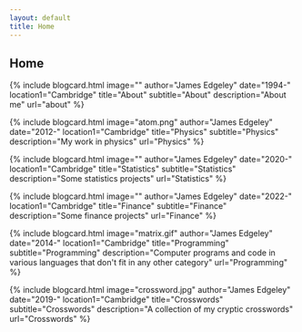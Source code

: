 ```yaml
---
layout: default
title: Home
---
```


## Home

{% include blogcard.html image="" author="James Edgeley" date="1994-" location1="Cambridge" title="About" subtitle="About"
description="About me"
url="about" %}

{% include blogcard.html image="atom.png" author="James Edgeley" date="2012-" location1="Cambridge" title="Physics" subtitle="Physics"
description="My work in physics"
url="Physics" %}

{% include blogcard.html image="" author="James Edgeley" date="2020-" location1="Cambridge" title="Statistics" subtitle="Statistics"
description="Some statistics projects"
url="Statistics" %}

{% include blogcard.html image="" author="James Edgeley" date="2022-" location1="Cambridge" title="Finance" subtitle="Finance"
description="Some finance projects"
url="Finance" %}

{% include blogcard.html image="matrix.gif" author="James Edgeley" date="2014-" location1="Cambridge" title="Programming" subtitle="Programming"
description="Computer programs and code in various languages that don't fit in any other category"
url="Programming" %}

{% include blogcard.html image="crossword.jpg" author="James Edgeley" date="2019-" location1="Cambridge" title="Crosswords" subtitle="Crosswords"
description="A collection of my cryptic crosswords"
url="Crosswords" %}